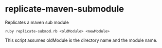# replicate-maven-submodule
Replicates a maven sub module

`ruby replicate-submod.rb <oldModule> <newModule>`

This script assumes oldModule is the directory name and the module name.
